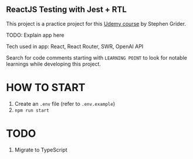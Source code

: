## ReactJS Testing with Jest + RTL

This project is a practice project for this [Udemy course](https://www.udemy.com/course/react-testing-library-and-jest/) by Stephen Grider.

TODO: Explain app here

Tech used in app: React, React Router, SWR, OpenAI API

Search for code comments starting with `LEARNING POINT` to look for notable learnings while developing this project.

# HOW TO START

1. Create an `.env` file (refer to `.env.example`)
2. `npm run start`

# TODO

1. Migrate to TypeScript
